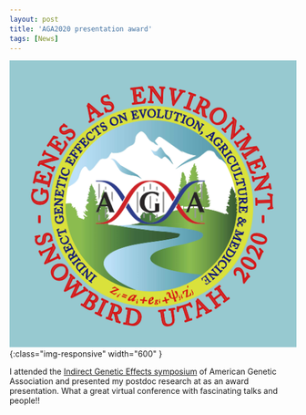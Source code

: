 ```yaml
---
layout: post
title: 'AGA2020 presentation award'
tags: [News]
---
```

![diapo](/assets/img/AGA2020.jpg){:class="img-responsive" width="600" }

I attended the [Indirect Genetic Effects symposium](https://www.theaga.org/agatwentytwenty.htm) of American Genetic Association and presented my postdoc research at as an award presentation. What a great virtual conference  with fascinating talks and people!!

